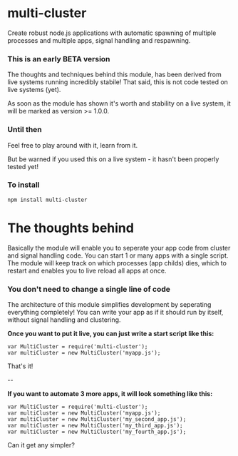 # multi-cluster

Create robust node.js applications with automatic spawning of multiple processes and multiple apps, signal handling and respawning.


### This is an early BETA version

The thoughts and techniques behind this module, has been derived from live systems running incredibly stabile!
That said, this is not code tested on live systems (yet).

As soon as the module has shown it's worth and stability on a live system, it will be marked as version >= 1.0.0.


### Until then

Feel free to play around with it, learn from it.

But be warned if you used this on a live system - it hasn't been properly tested yet!

### To install

	npm install multi-cluster

# The thoughts behind

Basically the module will enable you to seperate your app code from cluster and signal handling code.
You can start 1 or many apps with a single script.
The module will keep track on which processes (app childs) dies, which to restart and enables you to live reload all apps at once.

### You don't need to change a single line of code

The architecture of this module simplifies development by seperating everything completely!
You can write your app as if it should run by itself, without signal handling and clustering.

**Once you want to put it live, you can just write a start script like this:**

	var MultiCluster = require('multi-cluster');
	var multiCluster = new MultiCluster('myapp.js');

That's it!

--

**If you want to automate 3 more apps, it will look something like this:**


	var MultiCluster = require('multi-cluster');
	var multiCluster = new MultiCluster('myapp.js');
	var multiCluster = new MultiCluster('my_second_app.js');
	var multiCluster = new MultiCluster('my_third_app.js');
	var multiCluster = new MultiCluster('my_fourth_app.js');

Can it get any simpler?

